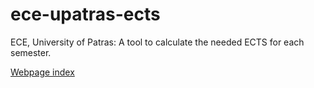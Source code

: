 # ece-upatras-ects
ECE, University of Patras: A tool to calculate the needed ECTS for each semester.

[Webpage index](https://themetalfleece.github.io/ece-upatras-ects/)
